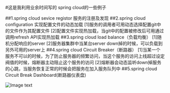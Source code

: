 #这是我利用业余时间写的 spring cloud的一些例子

##1.spring cloud sevice registor 服务的注册及发现
##2.spring cloud configuration 实现配置文件的动态加载
  [1]服务的调用者可用动态选择配置git中的文件作为其配置文件
  [2]配置文件实现热加载，当git中的配置被修改后可用通过调用refresh API实现热加载
##3.spring cloud load balance（负载均衡）
  [1]随机分配响应的server
  [2]服务器集群中当某台server down掉的时候，可以负载到另外可用的server上
##4.spring cloud Circuit Breaker（断路器）
  [1]当某一个服务不可以的时候，为了防止服务器的频繁访问，当这个服务的访问上线超过设定阀值的时候，熔断器主动阻止这个服务的访问
  [2]熔断器会动态监听down掉服务的心跳，当服务恢复正常的时候会把服务在加入服务队列中
##5.spring cloud Circuit Break Dashboard(断路器仪表盘)


![Image text](spring-cloud/spring-cloud.png)

